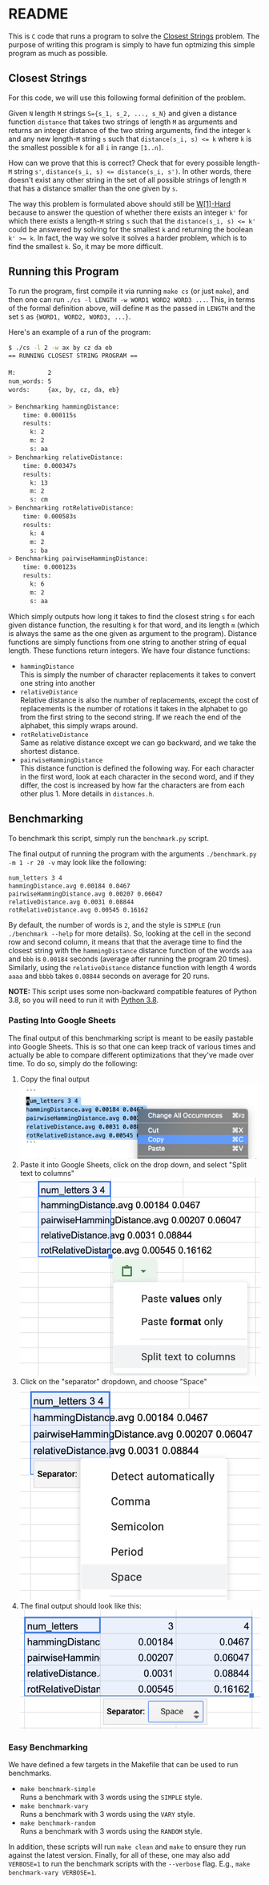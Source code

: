 # README

This is `C` code that runs a program to solve the [Closest Strings](https://en.wikipedia.org/wiki/Closest_string)
problem. The purpose of writing this program is simply to have fun
optmizing this simple program as much as possible. 

## Closest Strings

For this code, we will use this following formal definition of the problem.

Given `N` length `M` strings `S={s_1, s_2, ..., s_N}` and given a distance 
function `distance` that takes two strings of length `M` as arguments and
returns an integer distance of the two string arguments, find the integer `k` 
and any new length-`M` string `s` such that `distance(s_i, s) <= k` where 
`k` is the smallest possible `k` for all `i` in range `[1..n]`. 

How can we prove that this is correct? Check that for every possible length-`M` 
string `s'`, `distance(s_i, s) <= distance(s_i, s')`. In other words, there 
doesn't exist any other string in the set of all possible strings of length `M`
that has a distance smaller than the one given by `s`.

The way this problem is formulated above should still be [W\[1\]-Hard](https://en.wikipedia.org/wiki/Parameterized_complexity#W_hierarchy) because to answer
the question of whether there exists an integer `k'` for which there exists a 
length-`M` string `s` such that the `distance(s_i, s) <= k'` could be answered
by solving for the smallest `k` and returning the boolean `k' >= k`. In fact,
the way we solve it solves a harder problem, which is to find the smallest `k`.
So, it may be more difficult.

## Running this Program

To run the program, first compile it via running `make cs` (or just `make`), and 
then one can run `./cs -l LENGTH -w WORD1 WORD2 WORD3 ...`. This, in terms of 
the formal definition above, will define `M` as the passed in `LENGTH` and the 
set `S` as `{WORD1, WORD2, WORD3, ...}`. 

Here's an example of a run of the program:

```bash
$ ./cs -l 2 -w ax by cz da eb
== RUNNING CLOSEST STRING PROGRAM ==

M:         2
num_words: 5
words:     {ax, by, cz, da, eb}

> Benchmarking hammingDistance:
    time: 0.000115s
    results:
      k: 2
      m: 2
      s: aa
> Benchmarking relativeDistance:
    time: 0.000347s
    results:
      k: 13
      m: 2
      s: cm
> Benchmarking rotRelativeDistance:
    time: 0.000583s
    results:
      k: 4
      m: 2
      s: ba
> Benchmarking pairwiseHammingDistance:
    time: 0.000123s
    results:
      k: 6
      m: 2
      s: aa
```

Which simply outputs how long it takes to find the closest string `s` for 
each given distance function, the resulting `k` for that word, and its 
length `m` (which is always the same as the one given as argument to the 
program). Distance functions are simply functions from one string to another 
string of equal length. These functions return integers. We have four 
distance functions:
- `hammingDistance`  
  This is simply the number of character replacements it takes to convert 
  one string into another
- `relativeDistance`  
  Relative distance is also the number of replacements, except the cost of 
  replacements is the number of rotations it takes in the alphabet to go 
  from the first string to the second string. If we reach the end of the 
  alphabet, this simply wraps around.
- `rotRelativeDistance`  
  Same as relative distance except we can go backward, and we take the 
  shortest distance.
- `pairwiseHammingDistance`  
  This distance function is defined the following way. For each character 
  in the first word, look at each character in the second word, and if they 
  differ, the cost is increased by how far the characters are from each 
  other plus 1. More details in `distances.h`.

## Benchmarking

To benchmark this script, simply run the `benchmark.py` script.

The final output of running the program with the arguments 
`./benchmark.py -m 1 -r 20 -v` may look like the following:

```
num_letters 3 4
hammingDistance.avg 0.00184 0.0467
pairwiseHammingDistance.avg 0.00207 0.06047
relativeDistance.avg 0.0031 0.08844
rotRelativeDistance.avg 0.00545 0.16162
```

By default, the number of words is `2`, and the style is `SIMPLE` (run 
`./benchmark --help` for more details). So, looking at the cell in the second 
row and second column, it means that that the average time to find the closest 
string with the `hammingDistance` distance function of the words `aaa` and `bbb` 
is `0.00184` seconds (average after running the program 20 times). Similarly, 
using the `relativeDistance` distance function with length 4 words `aaaa` and 
`bbbb` takes `0.08844` seconds on average for 20 runs.

**NOTE:** This script uses some non-backward compatible features of Python 3.8, 
so you will need to run it with [Python 3.8](https://www.python.org/downloads/release/python-380/).

### Pasting Into Google Sheets

The final output of this benchmarking script is meant to be easily pastable 
into Google Sheets. This is so that one can keep track of various times and 
actually be able to compare different optimizations that they've made over time.
To do so, simply do the following:

1. Copy the final output
  ![Step 1](assets/step-1.png)
2. Paste it into Google Sheets, click on the drop down, and select "Split text to columns"
  ![Step 2](assets/step-2.png)
3. Click on the "separator" dropdown, and choose "Space"
  ![Step 3](assets/step-3.png)
4. The final output should look like this:
  ![Step 4](assets/step-4.png)

### Easy Benchmarking

We have defined a few targets in the Makefile that can be used to run benchmarks.

- `make benchmark-simple`  
  Runs a benchmark with 3 words using the `SIMPLE` style.
- `make benchmark-vary`  
  Runs a benchmark with 3 words using the `VARY` style.
- `make benchmark-random`  
  Runs a benchmark with 3 words using the `RANDOM` style.

In addition, these scripts will run `make clean` and `make` to ensure they run
against the latest version. Finally, for all of these, one may also add `VERBOSE=1` 
to run the benchmark scripts with the `--verbose` flag. E.g., 
`make benchmark-vary VERBOSE=1`.
